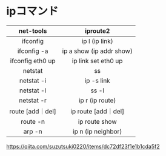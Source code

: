 # ipコマンド

|net-tools| 	iproute2|
|:----:|:----:|
|ifconfig| 	ip l (ip link)|
|ifconfig -a| 	ip a show (ip addr show)|
|ifconfig eth0 up| 	ip link set eth0 up|
|netstat| 	ss|
|netstat -i| 	ip -s link|
|netstat -l |	ss -l|
|netstat -r |	ip r (ip route)|
|route [add｜del] |	ip route [add｜del]|
|route -n |	ip route show|
|arp -n |	ip n (ip neighbor)|


https://qiita.com/suzutsuki0220/items/dc72df23f1e1b1cda5f2